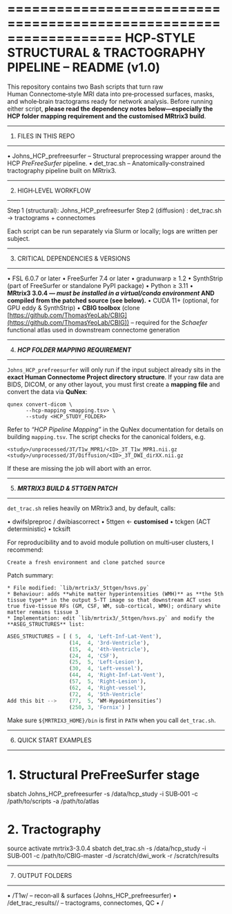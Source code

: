 \==================================================================
HCP‑STYLE STRUCTURAL & TRACTOGRAPHY PIPELINE – README (v1.0)
============================================================

This repository contains two Bash scripts that turn raw Human Connectome‑style MRI data into pre‑processed surfaces, masks, and whole‑brain tractograms ready for network analysis. Before running either script, **please read the dependency notes below—especially the HCP folder mapping requirement and the customised MRtrix3 build**.

---

1. FILES IN THIS REPO

---

•  Johns\_HCP\_prefreesurfer        – Structural preprocessing wrapper around the HCP *PreFreeSurfer* pipeline.
•  det\_trac.sh                    –  Anatomically‑constrained tractography pipeline built on MRtrix3.

---

2. HIGH‑LEVEL WORKFLOW

---

Step 1  (structural):  Johns\_HCP\_prefreesurfer
Step 2  (diffusion) :  det\_trac.sh  → tractograms + connectomes

Each script can be run separately via Slurm or locally; logs are written per subject.

---

3. CRITICAL DEPENDENCIES & VERSIONS

---

•  FSL 6.0.7 or later
•  FreeSurfer 7.4 or later
•  gradunwarp ≥ 1.2
•  SynthStrip (part of FreeSurfer or standalone PyPI package)
•  Python ≥ 3.11
•  **MRtrix3 3.0.4 — *must be installed in a virtual/conda environment* AND compiled from the patched source (see below).**
•  CUDA 11+ (optional, for GPU eddy & SynthStrip)
•  **CBIG toolbox** (clone [https://github.com/ThomasYeoLab/CBIG](https://github.com/ThomasYeoLab/CBIG)) – required for the *Schaefer* functional atlas used in downstream connectome generation

---

4. ***HCP FOLDER MAPPING REQUIREMENT***

---

`Johns_HCP_prefreesurfer` will only run if the input subject already sits in the **exact Human Connectome Project directory structure**. If your raw data are BIDS, DICOM, or any other layout, you must first create a **mapping file** and convert the data via **QuNex**:

```
qunex convert-dicom \
      --hcp-mapping <mapping.tsv> \
      --study <HCP_STUDY_FOLDER>
```

Refer to *“HCP Pipeline Mapping”* in the QuNex documentation for details on building `mapping.tsv`. The script checks for the canonical folders, e.g.

```
<study>/unprocessed/3T/T1w_MPR1/<ID>_3T_T1w_MPR1.nii.gz
<study>/unprocessed/3T/Diffusion/<ID>_3T_DWI_dirXX.nii.gz
```

If these are missing the job will abort with an error.

---

5. ***MRTRIX3 BUILD & 5TTGEN PATCH***

---

`det_trac.sh` relies heavily on MRtrix3 and, by default, calls:

•  dwifslpreproc / dwibiascorrect
•  5ttgen                              ← **customised**
•  tckgen (ACT deterministic)
•  tcksift

For reproducibility and to avoid module pollution on multi‑user clusters, I recommend:

```
Create a fresh environment and clone patched source
```

Patch summary:

```
* File modified: `lib/mrtrix3/_5ttgen/hsvs.py`
* Behaviour: adds **white matter hyperintensities (WMH)** as **the 5th tissue type** in the output 5‑TT image so that downstream ACT uses true five‑tissue RFs (GM, CSF, WM, sub‑cortical, WMH); ordinary white matter remains tissue 3
* Implementation: edit `lib/mrtrix3/_5ttgen/hsvs.py` and modify the **ASEG_STRUCTURES** list:
```

```python
ASEG_STRUCTURES = [ ( 5,  4, 'Left-Inf-Lat-Vent'),
                    (14,  4, '3rd-Ventricle'),
                    (15,  4, '4th-Ventricle'),
                    (24,  4, 'CSF'),
                    (25,  5, 'Left-Lesion'),
                    (30,  4, 'Left-vessel'),
                    (44,  4, 'Right-Inf-Lat-Vent'),
                    (57,  5, 'Right-Lesion'),
                    (62,  4, 'Right-vessel'),
                    (72,  4, '5th-Ventricle'
Add this bit -->    (77,  5, ‘WM-Hypointensities’)
                    (250, 3, 'Fornix') ]
```


Make sure `${MRTRIX3_HOME}/bin` is first in `PATH` when you call `det_trac.sh`.

---

6. QUICK START EXAMPLES

---

# 1. Structural PreFreeSurfer stage

sbatch Johns\_HCP\_prefreesurfer&#x20;
-s /data/hcp\_study&#x20;
-i SUB‑001&#x20;
-c /path/to/scripts&#x20;
-a /path/to/atlas

# 2. Tractography

source activate mrtrix3-3.0.4
sbatch det\_trac.sh&#x20;
-s /data/hcp\_study&#x20;
-i SUB‑001&#x20;
-c /path/to/CBIG-master&#x20;
-d /scratch/dwi\_work&#x20;
-r /scratch/results

---

7. OUTPUT FOLDERS

---

•  <study>/T1w/                            – recon‑all & surfaces (Johns\_HCP\_prefreesurfer)
•  <results>/det\_trac\_results/<ID>/        – tractograms, connectomes, QC
•  <logs>/<script>/<ID>\_YYYYMMDD‑HHMM.log  – run‑time logs

---

8. TROUBLESHOOTING

---

* **"Folder not found"** – check your QuNex mapping file; rerun `convert-dicom`.
* **"5ttgen: Unknown tissue type 5"** – you are using stock MRtrix; rebuild from the patched fork.
* **GPU eddy fails** – confirm CUDA & driver versions or fall back to CPU by passing `--no‑gpu`.

---

9. CITATION

---

If you use this pipeline, please cite:

* Glasser et al., 2013 – *The minimal preprocessing pipelines for the Human Connectome Project*
* Tournier et al., 2019 – *MRtrix3: A fast, flexible and open‑source framework for medical image processing and visualisation*
* Hoopes et al., 2022 – *SynthStrip: Skull‑stripping for any brain MRI* (MIDL)

---

## Maintainer: John Broulidakis (jbroulidakis_AT_gmail.com ; john.broulidakis_AT_psy.ox.ac.uk)  •   Last update: 29‑Jul‑2025
